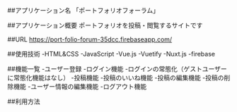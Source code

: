 ##アプリケーション名
「ポートフォリオフォーラム」

##アプリケーション概要
ポートフォリオを投稿・閲覧するサイトです

##URL
https://port-folio-forum-35dcc.firebaseapp.com/

##使用技術
-HTML&CSS
-JavaScript
-Vue.js
-Vuetify
-Nuxt.js
-firebase

##機能一覧
-ユーザー登録
-ログイン機能
-ログインの常態化（ゲストユーザーに常態化機能はなし）
-投稿機能
-投稿のいいね機能
-投稿の編集機能
-投稿の削除機能
-ユーザー情報の編集機能
-ログアウト機能


##利用方法

